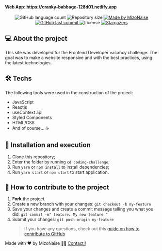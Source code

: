 <p align="center">
  <a href="https://cranky-babbage-128d01.netlify.app" target="_blank">
  <h4>Web App: https://cranky-babbage-128d01.netlify.app</h4>
  </a>
</p>

<p align="center">
  <img alt="GitHub language count" src="https://img.shields.io/github/languages/count/mizonaise/coding-challenge?color=%2304D361">

  <img alt="Repository size" src="https://img.shields.io/github/repo-size/mizonaise/coding-challenge">

  <a href="www.linkedin.com/in/hamzaastid">
    <img alt="Made by MizoNaise" src="https://img.shields.io/badge/made%20by-MizoNaise-%2304D361">
  </a>

  <a href="https://github.com/mizonaise/coding-challenge">
    <img alt="GitHub last commit" src="https://img.shields.io/github/last-commit/mizonaise/coding-challenge">
  </a>

  <img alt="License" src="https://img.shields.io/badge/license-MIT-brightgreen">
   <a href="https://github.com/mizonaise/coding-challenge/stargazers">
    <img alt="Stargazers" src="https://img.shields.io/github/stars/mizonaise/coding-challenge?style=social">
  </a>
</p>

## 💻 About the project

This site was developed for the Frontend Developer vacancy challenge. The goal was to make a website responsive and with the best practices, using the latest technologies.

## 🛠 Techs

The following tools were used in the construction of the project:

- JavaScript
- Reactjs
- useContext api
- Styled Components
- HTML/CSS
- And of course... ☕️

## 🚀 Installation and execution

1. Clone this repository;
2. Enter the folder by running `cd coding-challenge`;
3. Run `yarn` or `npm install` to install dependencies;
4. Run `yarn start` or `npm start` to start application.

## 🤔 How to contribute to the project

1. **Fork** the project.
2. Create a new branch with your changes: `git checkout -b my-feature`
3. Save your changes and create a commit message telling you what you did: `git commit -m" feature: My new feature "`
4. Submit your changes: `git push origin my-feature`
   > If you have any questions, check out this [guide on how to contribute to GitHub](https://github.com/firstcontributions/first-contributions)

Made with ❤️ by MizoNaise 👋🏽 [Contact!!](https://www.linkedin.com/in/hamzaastid/)
